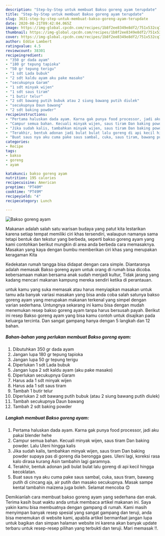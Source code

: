 ```yaml
---
description: "Step-by-Step untuk membuat Bakso goreng ayam terupdate"
title: "Step-by-Step untuk membuat Bakso goreng ayam terupdate"
slug: 3631-step-by-step-untuk-membuat-bakso-goreng-ayam-terupdate
date: 2020-08-21T09:42:04.065Z
image: https://img-global.cpcdn.com/recipes/1b8f2ee8349e8df2/751x532cq70/bakso-goreng-ayam-foto-resep-utama.jpg
thumbnail: https://img-global.cpcdn.com/recipes/1b8f2ee8349e8df2/751x532cq70/bakso-goreng-ayam-foto-resep-utama.jpg
cover: https://img-global.cpcdn.com/recipes/1b8f2ee8349e8df2/751x532cq70/bakso-goreng-ayam-foto-resep-utama.jpg
author: Eddie Lambert
ratingvalue: 4.5
reviewcount: 38301
recipeingredient:
- "350 gr dada ayam"
- "180 gr tepung tapioka"
- "50 gr tepung terigu"
- "1 sdt Lada bubuk"
- "2 sdt kaldu ayam aku pake masako"
- "secukupnya Garam"
- "1 sdt minyak wijen"
- "1 sdt saus tiram"
- "1 butir telur"
- "2 sdt bawang putih bubuk atau 2 siung bawang putih diulek"
- "secukupnya Daun bawang"
- "2 sdt baking powder"
recipeinstructions:
- "Pertama haluskan dada ayam. Karna gak punya food processor, jadi aku pakai blender hehe"
- "Campur semua bahan. Kecuali minyak wijen, saus tiram Dan baking powder. Lalu Uleni hingga kalis"
- "Jika sudah kalis, tambahkan minyak wijen, saus tiram Dan baking powder supaya pas di goreng dia berongga gaes. Uleni lagi, koreksi rasa kalo dirasa kurang Asin tambahin lagi garamnya."
- "Terakhir, bentuk adonan jadi bulat bulat lalu goreng di api kecil hingga kecoklatan."
- "Buat saus nya aku cuma pake saus sambal, cuka, saus tiram, bawang putih di cincang aja, air putih dan masako secukupnya. Masak sampe kental tambahin maizena juga boleh. Selamat mencoba 😊"
categories:
- Recipe
tags:
- bakso
- goreng
- ayam

katakunci: bakso goreng ayam 
nutrition: 195 calories
recipecuisine: American
preptime: "PT40M"
cooktime: "PT49M"
recipeyield: "4"
recipecategory: Lunch

---
```



![Bakso goreng ayam](https://img-global.cpcdn.com/recipes/1b8f2ee8349e8df2/751x532cq70/bakso-goreng-ayam-foto-resep-utama.jpg)

Makanan adalah salah satu warisan budaya yang patut kita lestarikan karena setiap tempat memiliki ciri khas tersendiri, walaupun namanya sama tetapi bentuk dan tekstur yang berbeda, seperti bakso goreng ayam yang kami contohkan berikut mungkin di area anda berbeda cara memasaknya. Masakan yang kaya dengan bumbu memberikan ciri khas yang merupakan keragaman Kita

Kedekatan rumah tangga bisa didapat dengan cara simple. Diantaranya adalah memasak Bakso goreng ayam untuk orang di rumah bisa dicoba. kebersamaan makan bersama anak sudah menjadi kultur, Tidak jarang yang kadang mencari makanan kampung mereka sendiri ketika di perantauan.



untuk kamu yang suka memasak atau harus menyiapkan masakan untuk tamu ada banyak variasi masakan yang bisa anda coba salah satunya bakso goreng ayam yang merupakan makanan terkenal yang simpel dengan varian sederhana. Untungnya sekarang ini kamu bisa dengan mudah menemukan resep bakso goreng ayam tanpa harus bersusah payah.
Berikut ini resep Bakso goreng ayam yang bisa kamu contoh untuk disajikan pada keluarga tercinta. Dan sangat gampang hanya dengan 5 langkah dan 12 bahan.


<!--inarticleads1-->

##### Bahan-bahan yang perlukan membuat Bakso goreng ayam:

1. Dibutuhkan 350 gr dada ayam
1. Jangan lupa 180 gr tepung tapioka
1. Jangan lupa 50 gr tepung terigu
1. Diperlukan 1 sdt Lada bubuk
1. Jangan lupa 2 sdt kaldu ayam (aku pake masako)
1. Diperlukan secukupnya Garam
1. Harus ada 1 sdt minyak wijen
1. Harus ada 1 sdt saus tiram
1. Tambah 1 butir telur
1. Diperlukan 2 sdt bawang putih bubuk (atau 2 siung bawang putih diulek)
1. Tambah secukupnya Daun bawang
1. Tambah 2 sdt baking powder




<!--inarticleads2-->

##### Langkah membuat  Bakso goreng ayam:

1. Pertama haluskan dada ayam. Karna gak punya food processor, jadi aku pakai blender hehe
1. Campur semua bahan. Kecuali minyak wijen, saus tiram Dan baking powder. Lalu Uleni hingga kalis
1. Jika sudah kalis, tambahkan minyak wijen, saus tiram Dan baking powder supaya pas di goreng dia berongga gaes. Uleni lagi, koreksi rasa kalo dirasa kurang Asin tambahin lagi garamnya.
1. Terakhir, bentuk adonan jadi bulat bulat lalu goreng di api kecil hingga kecoklatan.
1. Buat saus nya aku cuma pake saus sambal, cuka, saus tiram, bawang putih di cincang aja, air putih dan masako secukupnya. Masak sampe kental tambahin maizena juga boleh. Selamat mencoba 😊




Demikianlah cara membuat bakso goreng ayam yang sederhana dan enak. Terima kasih buat waktu anda untuk membaca artikel makanan ini. Saya yakin kamu bisa membuatnya dengan gampang di rumah. Kami masih menyimpan banyak resep spesial yang sangat gampang dan teruji, anda bisa menemukan di website kami, apabila artikel bermanfaat jangan lupa untuk bagikan dan simpan halaman website ini karena akan banyak update terbaru untuk resep-resep pilihan yang terbukti dan teruji. Mari memasak !!. 
